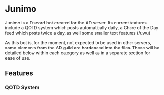 # Junimo

Junimo is a Discord bot created for the AD server. Its current features include a QOTD system which posts automatically daily, a Chore of the Day feed which posts twice a day, as well some smaller text features (/uwu)

As this bot is, for the moment, not expected to be used in other servers, some elements from the AD guild are hardcoded into the files. These will be detailed below within each category as well as in a separate section for ease of use.

## Features

### QOTD System

